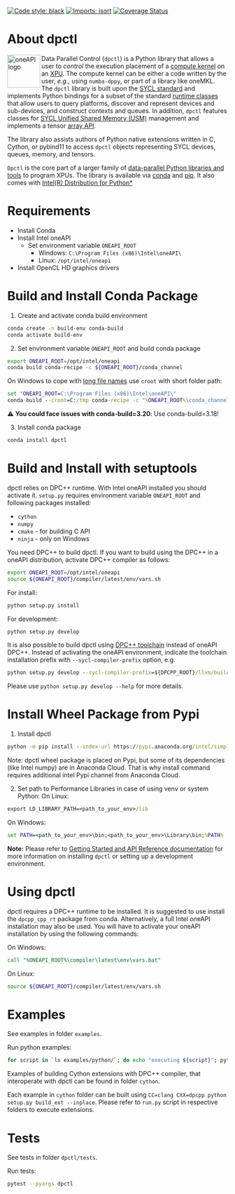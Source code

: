 [![Code style: black](https://img.shields.io/badge/code%20style-black-000000.svg)](https://github.com/psf/black)
[![Imports: isort](https://img.shields.io/badge/%20imports-isort-%231674b1?style=flat&labelColor=ef8336)](https://pycqa.github.io/isort/)
[![Coverage Status](https://coveralls.io/repos/github/IntelPython/dpctl/badge.svg?branch=master)](https://coveralls.io/github/IntelPython/dpctl?branch=master)

About dpctl
===========

<img align="left" src="https://spec.oneapi.io/oneapi-logo-white-scaled.jpg" alt="oneAPI logo" width="75"/>

Data Parallel Control (`dpctl`) is a Python library that allows a user to *control* the execution placement of 
a [compute kernel](https://en.wikipedia.org/wiki/Compute_kernel) on an [XPU](https://www.intel.com/content/www/us/en/newsroom/news/xpu-vision-oneapi-server-gpu.html).
The compute kernel can be either a code written by the user, *e.g.*, using `numba-dppy`, or part of a library like oneMKL.
The `dpctl` library is built upon the [SYCL standard](https://www.khronos.org/sycl/) and implements Python bindings for a subset of the
standard [runtime classes](https://www.khronos.org/registry/SYCL/specs/sycl-2020/html/sycl-2020.html#_sycl_runtime_classes)
that allow users to query platforms, discover and represent devices and sub-devices, and construct contexts and queues. 
In addition, `dpctl` features classes for [SYCL Unified Shared Memory (USM)](https://link.springer.com/chapter/10.1007/978-1-4842-5574-2_6)
management and implements a tensor [array API](https://data-apis.org/array-api/latest/). 

The library also assists authors of Python native extensions written in C, Cython, or pybind11 to access `dpctl` objects 
representing SYCL devices, queues, memory, and tensors.

`Dpctl` is the core part of a larger family of 
[data-parallel Python libraries and tools](https://www.intel.com/content/www/us/en/developer/tools/oneapi/distribution-for-python.html) 
to program XPUs. The library is available via [conda](https://anaconda.org/intel/dpctl) and [pip](https://pypi.org/project/dpctl/).
It also comes with [Intel(R) Distribution for Python*](https://software.intel.com/content/www/us/en/develop/tools/oneapi/components/distribution-for-python.html)

Requirements
============
- Install Conda
- Install Intel oneAPI
    - Set environment variable `ONEAPI_ROOT`
        - Windows: `C:\Program Files (x86)\Intel\oneAPI\`
        - Linux: `/opt/intel/oneapi`
- Install OpenCL HD graphics drivers

Build and Install Conda Package
==================================
1. Create and activate conda build environment
```bash
conda create -n build-env conda-build
conda activate build-env
```
2. Set environment variable `ONEAPI_ROOT` and build conda package
```bash
export ONEAPI_ROOT=/opt/intel/oneapi
conda build conda-recipe -c ${ONEAPI_ROOT}/conda_channel
```
On Windows to cope with [long file names](https://github.com/IntelPython/dpctl/issues/15)
use `croot` with short folder path:
```cmd
set "ONEAPI_ROOT=C:\Program Files (x86)\Intel\oneAPI\"
conda build --croot=C:/tmp conda-recipe -c "%ONEAPI_ROOT%\conda_channel"
```

:warning: **You could face issues with conda-build=3.20**: Use conda-build=3.18!

3. Install conda package
```bash
conda install dpctl
```

Build and Install with setuptools
=================================
dpctl relies on DPC++ runtime. With Intel oneAPI installed you should activate it.
`setup.py` requires environment variable `ONEAPI_ROOT` and following packages
installed:
- `cython`
- `numpy`
- `cmake` - for building C API
- `ninja` - only on Windows

You need DPC++ to build dpctl. If you want to build using the DPC++ in a
oneAPI distribution, activate DPC++ compiler as follows:
```bash
export ONEAPI_ROOT=/opt/intel/oneapi
source ${ONEAPI_ROOT}/compiler/latest/env/vars.sh
```

For install:
```cmd
python setup.py install
```

For development:
```cmd
python setup.py develop
```

It is also possible to build dpctl using [DPC++ toolchain](https://github.com/intel/llvm/blob/sycl/sycl/doc/GetStartedGuide.md) 
instead of oneAPI DPC++. Instead of activating the oneAPI environment, indicate the toolchain installation prefix with 
`--sycl-compiler-prefix` option, e.g.

```cmd
python setup.py develop --sycl-compiler-prefix=${DPCPP_ROOT}/llvm/build
```

Please use `python setup.py develop --help` for more details.

Install Wheel Package from Pypi
==================================
1. Install dpctl
```cmd
python -m pip install --index-url https://pypi.anaconda.org/intel/simple --extra-index-url https://pypi.org/simple dpctl
```
Note: dpctl wheel package is placed on Pypi, but some of its dependencies (like Intel numpy) are in Anaconda Cloud.
That is why install command requires additional intel Pypi channel from Anaconda Cloud.

2. Set path to Performance Libraries in case of using venv or system Python:
On Linux:
```cmd
export LD_LIBRARY_PATH=<path_to_your_env>/lib
```
On Windows:
```cmd
set PATH=<path_to_your_env>\bin;<path_to_your_env>\Library\bin;%PATH%
```

**Note:** Please refer to [Getting Started and API Reference documentation](https://intelpython.github.io/dpctl) for more 
information on installing `dpctl` or setting up a development environment.

Using dpctl
===========
dpctl requires a DPC++ runtime to be installed. It is suggested to use install the `dpcpp_cpp_rt` package from conda.
Alternatively, a full Intel oneAPI installation may also be used. You will have to activate your
oneAPI installation by using the following commands:

On Windows:
```cmd
call "%ONEAPI_ROOT%\compiler\latest\env\vars.bat"
```
On Linux:
```bash
source ${ONEAPI_ROOT}/compiler/latest/env/vars.sh
```
Examples
========
See examples in folder `examples`.

Run python examples:
```bash
for script in `ls examples/python/`; do echo "executing ${script}"; python examples/python/${script}; done
```

Examples of building Cython extensions with DPC++ compiler, that interoperate
with dpctl can be found in folder `cython`.

Each example in `cython` folder can be built using
`CC=clang CXX=dpcpp python setup.py build_ext --inplace`.
Please refer to `run.py` script in respective folders to execute extensions.

Tests
=====
See tests in folder `dpctl/tests`.

Run tests:
```bash
pytest --pyargs dpctl
```

